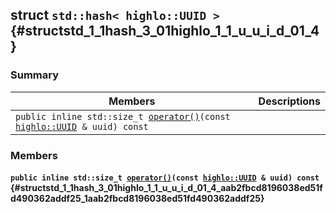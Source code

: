 ## struct `std::hash< highlo::UUID >` {#structstd_1_1hash_3_01highlo_1_1_u_u_i_d_01_4}

### Summary

 Members                        | Descriptions                                
--------------------------------|---------------------------------------------
`public inline std::size_t `[`operator()`](#structstd_1_1hash_3_01highlo_1_1_u_u_i_d_01_4_aab2fbcd8196038ed51fd490362addf25_1aab2fbcd8196038ed51fd490362addf25)`(const `[`highlo::UUID`](docs-api/api-highlo--UUID.md#classhighlo_1_1_u_u_i_d)` & uuid) const` | 

### Members

#### `public inline std::size_t `[`operator()`](#structstd_1_1hash_3_01highlo_1_1_u_u_i_d_01_4_aab2fbcd8196038ed51fd490362addf25_1aab2fbcd8196038ed51fd490362addf25)`(const `[`highlo::UUID`](docs-api/api-highlo--UUID.md#classhighlo_1_1_u_u_i_d)` & uuid) const` {#structstd_1_1hash_3_01highlo_1_1_u_u_i_d_01_4_aab2fbcd8196038ed51fd490362addf25_1aab2fbcd8196038ed51fd490362addf25}


